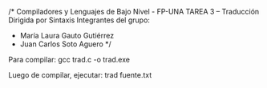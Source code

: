 ﻿/*
Compiladores y Lenguajes de Bajo Nivel - FP-UNA
TAREA 3 – Traducción Dirigida por Sintaxis
Integrantes del grupo:
- María Laura Gauto Gutiérrez
- Juan Carlos Soto Aguero
*/

Para compilar: gcc trad.c -o trad.exe 

Luego de compilar, ejecutar: trad fuente.txt
